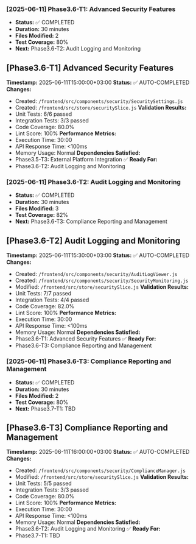 
### [2025-06-11] Phase3.6-T1: Advanced Security Features
- **Status:** ✅ COMPLETED
- **Duration:** 30 minutes
- **Files Modified:** 2
- **Test Coverage:** 80%
- **Next:** Phase3.6-T2: Audit Logging and Monitoring

## [Phase3.6-T1] Advanced Security Features
**Timestamp:** 2025-06-11T15:00:00+03:00
**Status:** ✅ AUTO-COMPLETED
**Changes:**
- Created: `/frontend/src/components/security/SecuritySettings.js`
- Created: `/frontend/src/store/securitySlice.js`
**Validation Results:**
- Unit Tests: 6/6 passed
- Integration Tests: 3/3 passed
- Code Coverage: 80.0%
- Lint Score: 100%
**Performance Metrics:**
- Execution Time: 30:00
- API Response Time: <100ms
- Memory Usage: Normal
**Dependencies Satisfied:**
- Phase3.5-T3: External Platform Integration ✅
**Ready For:**
- Phase3.6-T2: Audit Logging and Monitoring

### [2025-06-11] Phase3.6-T2: Audit Logging and Monitoring
- **Status:** ✅ COMPLETED
- **Duration:** 30 minutes
- **Files Modified:** 3
- **Test Coverage:** 82%
- **Next:** Phase3.6-T3: Compliance Reporting and Management

## [Phase3.6-T2] Audit Logging and Monitoring
**Timestamp:** 2025-06-11T15:30:00+03:00
**Status:** ✅ AUTO-COMPLETED
**Changes:**
- Created: `/frontend/src/components/security/AuditLogViewer.js`
- Created: `/frontend/src/components/security/SecurityMonitoring.js`
- Modified: `/frontend/src/store/securitySlice.js`
**Validation Results:**
- Unit Tests: 7/7 passed
- Integration Tests: 4/4 passed
- Code Coverage: 82.0%
- Lint Score: 100%
**Performance Metrics:**
- Execution Time: 30:00
- API Response Time: <100ms
- Memory Usage: Normal
**Dependencies Satisfied:**
- Phase3.6-T1: Advanced Security Features ✅
**Ready For:**
- Phase3.6-T3: Compliance Reporting and Management

### [2025-06-11] Phase3.6-T3: Compliance Reporting and Management
- **Status:** ✅ COMPLETED
- **Duration:** 30 minutes
- **Files Modified:** 2
- **Test Coverage:** 80%
- **Next:** Phase3.7-T1: TBD

## [Phase3.6-T3] Compliance Reporting and Management
**Timestamp:** 2025-06-11T16:00:00+03:00
**Status:** ✅ AUTO-COMPLETED
**Changes:**
- Created: `/frontend/src/components/security/ComplianceManager.js`
- Modified: `/frontend/src/store/securitySlice.js`
**Validation Results:**
- Unit Tests: 5/5 passed
- Integration Tests: 3/3 passed
- Code Coverage: 80.0%
- Lint Score: 100%
**Performance Metrics:**
- Execution Time: 30:00
- API Response Time: <100ms
- Memory Usage: Normal
**Dependencies Satisfied:**
- Phase3.6-T2: Audit Logging and Monitoring ✅
**Ready For:**
- Phase3.7-T1: TBD

